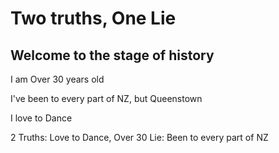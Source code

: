 # Two truths, One Lie

## Welcome to the stage of history

I am Over 30 years old 

 I've been to every part of NZ, but Queenstown
 
I love to Dance 

2 Truths: Love to Dance, Over 30
Lie: Been to every part of NZ
